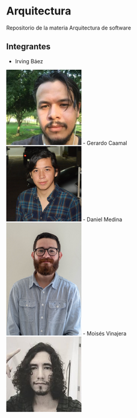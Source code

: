 # Arquitectura
Repositorio de la materia Arquitectura de software

## Integrantes

- Irving Báez  
<img src="https://github.com/MoisesVinajera/Arquitectura/blob/main/imagenes/Irving.jpg" width="200">  
- Gerardo Caamal  
<img src="https://github.com/MoisesVinajera/Arquitectura/blob/main/imagenes/Caamal.jpeg" width="200">  
- Daniel Medina  
<img src="https://github.com/MoisesVinajera/Arquitectura/blob/main/imagenes/danielmedina.jpeg" width="200">  
- Moisés Vinajera  
<img src="https://github.com/MoisesVinajera/Arquitectura/blob/main/imagenes/moisesvinajera.jpg" width="200">  
